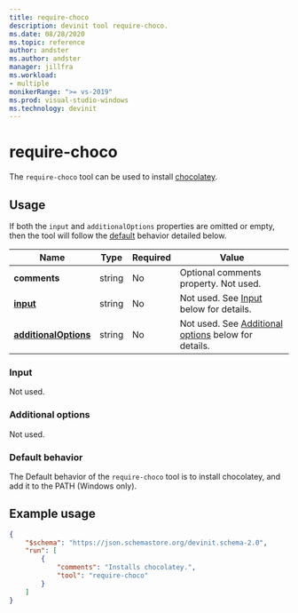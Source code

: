 ```yaml
---
title: require-choco
description: devinit tool require-choco.
ms.date: 08/28/2020
ms.topic: reference
author: andster
ms.author: andster
manager: jillfra
ms.workload:
- multiple
monikerRange: ">= vs-2019"
ms.prod: visual-studio-windows
ms.technology: devinit
---
```

# require-choco

The `require-choco` tool can be used to install [chocolatey](https://chocolatey.org/).

## Usage

If both the `input` and `additionalOptions` properties are omitted or empty, then the tool will follow the [default](#default-behavior) behavior detailed below.

| Name                                             | Type   | Required | Value                                                                      |
|--------------------------------------------------|--------|----------|----------------------------------------------------------------------------|
| **comments**                                     | string | No       | Optional comments property. Not used.                                      |
| [**input**](#input)                              | string | No       | Not used. See [Input](#input) below for details.                           |
| [**additionalOptions**](#additional-options)     | string | No       | Not used. See [Additional options](#additional-options) below for details. |

### Input

Not used.

### Additional options

Not used.

### Default behavior

The Default behavior of the `require-choco` tool is to install chocolatey, and add it to the PATH (Windows only).

## Example usage

```json
{
    "$schema": "https://json.schemastore.org/devinit.schema-2.0",
    "run": [
        {
            "comments": "Installs chocolatey.",
            "tool": "require-choco"
        }
    ]
}
```